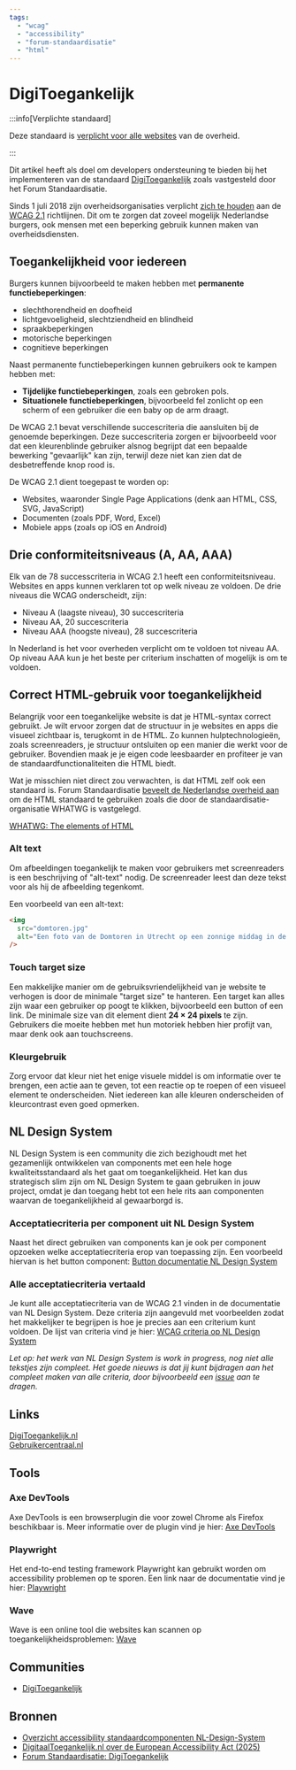 ```yaml
---
tags:
  - "wcag"
  - "accessibility"
  - "forum-standaardisatie"
  - "html"
---
```


# DigiToegankelijk

:::info[Verplichte standaard]

Deze standaard is [verplicht voor alle websites](https://www.digitoegankelijk.nl/wetgeving) van de overheid.

:::

Dit artikel heeft als doel om developers ondersteuning te bieden bij het implementeren van de standaard [DigiToegankelijk](https://www.forumstandaardisatie.nl/open-standaarden/digitoegankelijk-en-301-549-met-wcag-21) zoals vastgesteld door het Forum Standaardisatie.

Sinds 1 juli 2018 zijn overheidsorganisaties verplicht [zich te houden](https://www.forumstandaardisatie.nl/open-standaarden/digitoegankelijk-en-301-549-met-wcag-21) aan de [WCAG 2.1](https://www.w3.org/TR/WCAG21/) richtlijnen. Dit om te zorgen dat zoveel mogelijk Nederlandse burgers, ook mensen met een beperking gebruik kunnen maken van overheidsdiensten.

## Toegankelijkheid voor iedereen

Burgers kunnen bijvoorbeeld te maken hebben met **permanente functiebeperkingen**:

- slechthorendheid en doofheid
- lichtgevoeligheid, slechtziendheid en blindheid
- spraakbeperkingen
- motorische beperkingen
- cognitieve beperkingen

Naast permanente functiebeperkingen kunnen gebruikers ook te kampen hebben met:

- **Tijdelijke functiebeperkingen**, zoals een gebroken pols.
- **Situationele functiebeperkingen**, bijvoorbeeld fel zonlicht op een scherm of een gebruiker die een baby op de arm draagt.

De WCAG 2.1 bevat verschillende succescriteria die aansluiten bij de genoemde beperkingen. Deze succescriteria zorgen er bijvoorbeeld voor dat een kleurenblinde gebruiker alsnog begrijpt dat een bepaalde bewerking "gevaarlijk" kan zijn, terwijl deze niet kan zien dat de desbetreffende knop rood is.

De WCAG 2.1 dient toegepast te worden op:

- Websites, waaronder Single Page Applications (denk aan HTML, CSS, SVG, JavaScript)
- Documenten (zoals PDF, Word, Excel)
- Mobiele apps (zoals op iOS en Android)

## Drie conformiteitsniveaus (A, AA, AAA)

Elk van de 78 successcriteria in WCAG 2.1 heeft een conformiteitsniveau. Websites en apps kunnen verklaren tot op welk niveau ze voldoen. De drie niveaus die WCAG onderscheidt, zijn:

- Niveau A (laagste niveau), 30 succescriteria
- Niveau AA, 20 succescriteria
- Niveau AAA (hoogste niveau), 28 succescriteria

In Nederland is het voor overheden verplicht om te voldoen tot niveau AA. Op niveau AAA kun je het beste per criterium inschatten of mogelijk is om te voldoen.

## Correct HTML-gebruik voor toegankelijkheid

Belangrijk voor een toegankelijke website is dat je HTML-syntax correct gebruikt. Je wilt ervoor zorgen dat de structuur in je websites en apps die visueel zichtbaar is, terugkomt in de HTML. Zo kunnen hulptechnologieën, zoals screenreaders, je structuur ontsluiten op een manier die werkt voor de gebruiker. Bovendien maak je je eigen code leesbaarder en profiteer je van de standaardfunctionaliteiten die HTML biedt.

Wat je misschien niet direct zou verwachten, is dat HTML zelf ook een standaard is. Forum Standaardisatie [beveelt de Nederlandse overheid aan](https://www.forumstandaardisatie.nl/open-standaarden/html) om de HTML standaard te gebruiken zoals die door de standaardisatie-organisatie WHATWG is vastgelegd.

[WHATWG: The elements of HTML](https://html.spec.whatwg.org/multipage/#toc-semantics)

### Alt text

Om afbeeldingen toegankelijk te maken voor gebruikers met screenreaders is een beschrijving of "alt-text" nodig. De screenreader leest dan deze tekst voor als hij de afbeelding tegenkomt.

Een voorbeeld van een alt-text:

```html
<img
  src="domtoren.jpg"
  alt="Een foto van de Domtoren in Utrecht op een zonnige middag in de zomer"
/>
```

### Touch target size

Een makkelijke manier om de gebruiksvriendelijkheid van je website te verhogen is door de minimale "target size" te hanteren. Een target kan alles zijn waar een gebruiker op poogt te klikken, bijvoorbeeld een button of een link. De minimale size van dit element dient **24 × 24 pixels** te zijn. Gebruikers die moeite hebben met hun motoriek hebben hier profijt van, maar denk ook aan touchscreens.

### Kleurgebruik

Zorg ervoor dat kleur niet het enige visuele middel is om informatie over te brengen, een actie aan te geven, tot een reactie op te roepen of een visueel element te onderscheiden. Niet iedereen kan alle kleuren onderscheiden of kleurcontrast even goed opmerken.

## NL Design System

NL Design System is een community die zich bezighoudt met het gezamenlijk ontwikkelen van components met een hele hoge kwaliteitsstandaard als het gaat om toegankelijkheid. Het kan dus strategisch slim zijn om NL Design System te gaan gebruiken in jouw project, omdat je dan toegang hebt tot een hele rits aan componenten waarvan de toegankelijkheid al gewaarborgd is.

### Acceptatiecriteria per component uit NL Design System

Naast het direct gebruiken van components kan je ook per component opzoeken welke acceptatiecriteria erop van toepassing zijn. Een voorbeeld hiervan is het button component:
[Button documentatie NL Design System](https://nldesignsystem.nl/button)

### Alle acceptatiecriteria vertaald

Je kunt alle acceptatiecriteria van de WCAG 2.1 vinden in de documentatie van NL Design System. Deze criteria zijn aangevuld met voorbeelden zodat het makkelijker te begrijpen is hoe je precies aan een criterium kunt voldoen. De lijst van criteria vind je hier:
[WCAG criteria op NL Design System](https://nldesignsystem.nl/wcag/)

_Let op: het werk van NL Design System is work in progress, nog niet alle tekstjes zijn compleet. Het goede nieuws is dat jij kunt bijdragen aan het compleet maken van alle criteria, door bijvoorbeeld een [issue](https://github.com/nl-design-system/documentatie/issues) aan te dragen._

## Links


[DigiToegankelijk.nl](https://www.digitoegankelijk.nl/)<br/>
[Gebruikercentraal.nl](https://www.gebruikercentraal.nl/)<br/>

## Tools

### Axe DevTools

Axe DevTools is een browserplugin die voor zowel Chrome als Firefox beschikbaar is. Meer informatie over de plugin vind je hier:
[Axe DevTools](https://www.deque.com/axe/devtools)

### Playwright

Het end-to-end testing framework Playwright kan gebruikt worden om accessibility problemen op te sporen. Een link naar de documentatie vind je hier: [Playwright](https://playwright.dev/docs/accessibility-testing)

### Wave

Wave is een online tool die websites kan scannen op toegankelijkheidsproblemen: [Wave](https://wave.webaim.org/)

## Communities

- [DigiToegankelijk](/communities/digitoegankelijk)

## Bronnen

- [Overzicht accessibility standaardcomponenten NL-Design-System](https://nldesignsystem.nl/componenten/)
- [DigitaalToegankelijk.nl over de European Accessibility Act (2025)](https://digitaaltoegankelijk.nl/nieuws/european-accessibility-act-2025/)
- [Forum Standaardisatie: DigiToegankelijk](https://www.forumstandaardisatie.nl/open-standaarden/digitoegankelijk-en-301-549-met-wcag-21)